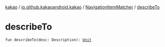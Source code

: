 [kakao](../../index.md) / [io.github.kakaoandroid.kakao](../index.md) / [NavigationItemMatcher](index.md) / [describeTo](./describe-to.md)

# describeTo

`fun describeTo(desc: Description): `[`Unit`](https://kotlinlang.org/api/latest/jvm/stdlib/kotlin/-unit/index.html)